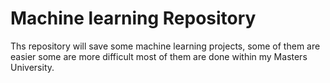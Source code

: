 # Machine learning Repository

Ths repository will save some machine learning projects, some of them are easier some are more difficult most of them are done within my Masters University.
